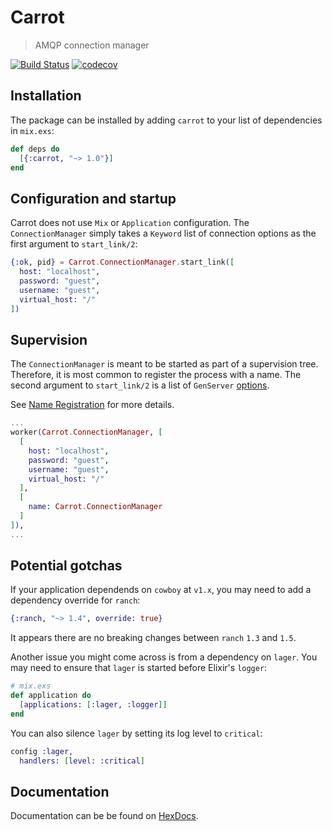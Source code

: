 # Carrot

> AMQP connection manager

[![Build Status](https://www.travis-ci.org/bleacherreport/carrot.svg?branch=master)](https://www.travis-ci.org/bleacherreport/carrot)
[![codecov](https://codecov.io/gh/bleacherreport/carrot/branch/master/graph/badge.svg)](https://codecov.io/gh/bleacherreport/carrot)

## Installation

The package can be installed by adding `carrot` to your list of dependencies in `mix.exs`:

```elixir
def deps do
  [{:carrot, "~> 1.0"}]
end
```

## Configuration and startup

Carrot does not use `Mix` or `Application` configuration. The `ConnectionManager`
simply takes a `Keyword` list of connection options as the first argument to
`start_link/2`:

```elixir
{:ok, pid} = Carrot.ConnectionManager.start_link([
  host: "localhost",
  password: "guest",
  username: "guest",
  virtual_host: "/"
])
```

## Supervision

The `ConnectionManager` is meant to be started as part of a supervision tree.
Therefore, it is most common to register the process with a name. The second
argument to `start_link/2` is a list of `GenServer`
[options](https://hexdocs.pm/elixir/GenServer.html#t:option/0).

See [Name Registration](https://hexdocs.pm/elixir/GenServer.html#module-name-registration)
for more details.

```elixir
...
worker(Carrot.ConnectionManager, [
  [
    host: "localhost",
    password: "guest",
    username: "guest",
    virtual_host: "/"
  ],
  [
    name: Carrot.ConnectionManager
  ]
]),
...
```

## Potential gotchas

If your application dependends on `cowboy` at `v1.x`, you may need to add a
dependency override for `ranch`:

```elixir
{:ranch, "~> 1.4", override: true}
```

It appears there are no breaking changes between `ranch` `1.3` and `1.5`.

Another issue you might come across is from a dependency on `lager`. You may
need to ensure that `lager` is started before Elixir's `logger`:

```elixir
# mix.exs
def application do
  [applications: [:lager, :logger]]
end
```

You can also silence `lager` by setting its log level to `critical`:

```elixir
config :lager,
  handlers: [level: :critical]
```

## Documentation

Documentation can be be found on [HexDocs](https://hexdocs.pm/carrot).
